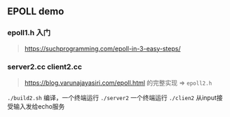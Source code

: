 ## EPOLL demo

### epoll1.h 入门

> https://suchprogramming.com/epoll-in-3-easy-steps/

### server2.cc client2.cc

> https://blog.varunajayasiri.com/epoll.html 的完整实现 => `epoll2.h`

`./build2.sh` 编译，一个终端运行 `./server2` 一个终端运行 `./clien2` 从input接受输入发给echo服务
